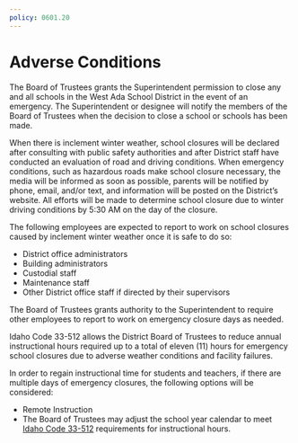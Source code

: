 ```yaml
---
policy: 0601.20
---
```



# Adverse Conditions

The Board of Trustees grants the Superintendent permission to close any and all schools in the West Ada School District in the event of an emergency.  The Superintendent or designee will notify the members of the Board of Trustees when the decision to close a school or schools has been made.

When there is inclement winter weather, school closures will be declared after consulting with public safety authorities and after District staff have conducted an evaluation of road and driving conditions. When emergency conditions, such as hazardous roads make school closure necessary, the media will be informed as soon as possible, parents will be notified by phone, email, and/or text, and information will be posted on the District’s website.  All efforts will be made to determine school closure due to winter driving conditions by 5:30 AM on the day of the closure.

The following employees are expected to report to work on school closures caused by inclement winter weather once it is safe to do so:

- District office administrators
- Building administrators
- Custodial staff
- Maintenance staff
- Other District office staff if directed by their supervisors

The Board of Trustees grants authority to the Superintendent to require other employees to report to work on emergency closure days as needed.

Idaho Code 33-512 allows the District Board of Trustees to reduce annual instructional hours required up to a total of eleven (11) hours for emergency school closures due to adverse weather conditions and facility failures.

In order to regain instructional time for students and teachers, if there are multiple days of emergency closures, the following options will be considered:

- Remote Instruction
- The Board of Trustees may adjust the school year calendar to meet [Idaho Code 33-512](https://legislature.idaho.gov/statutesrules/idstat/title33/t33ch5/sect33-512/) requirements for instructional hours.
